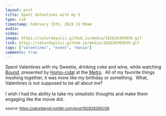 ```yaml
---
layout: post
title: Spent Valentines with my S
type: vid
timestamp: February 15th, 2019 11:09am
audio: 
video: 
image: https://saturdayxiii.github.io/media/182828395039.gif
link: https://saturdayxiii.github.io/media/182828395039.gif
tags: ["valentines", "event", "movie"]
comments: true
---
```


Spent Valentines with my Sweetie, drinking coke and wine, while watching <a href="https://en.wikipedia.org/wiki/Bound_(1996_film)" target="_blank">Bound</a>, presented by <a href="https://www.facebook.com/HOMO-CIDAL-215031542009836/" target="_blank">Homo-cidal</a> at the <a href="http://www.metrocinema.org" target="_blank">Metro</a>.  All of my favorite things meshing together, it was more like my birthday or something.  What, Valentines is not supposed to be all about me?  <br/><br/>I wish I had the ability to take my simplistic thoughts and make them engaging like the movie did.
 
  
<small>source: https://saturdayxiii.tumblr.com/post/182828395039</small>
